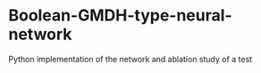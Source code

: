 # Boolean-GMDH-type-neural-network
Python implementation of the network and ablation study of a test
